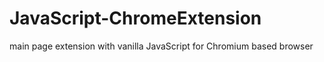 # JavaScript-ChromeExtension

main page extension with vanilla JavaScript for Chromium based browser
